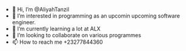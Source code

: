 - 👋 Hi, I’m @AliyahTanzil
- 👀 I’m interested in programming as an upcomin  upcoming software engineer.
- 🌱 I’m currently learning a lot at ALX 
- 💞️ I’m looking to collaborate on various programmes 
- 📫 How to reach me +23277844360

<!---
AliyahTanzil/AliyahTanzil is a ✨ special ✨ repository because its `README.md` (this file) appears on your GitHub profile.
You can click the Preview link to take a look at your changes.
--->

